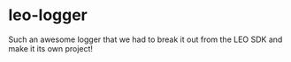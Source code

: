 # leo-logger
Such an awesome logger that we had to break it out from the LEO SDK and make it its own project!
